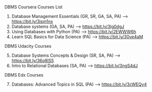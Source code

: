 DBMS Coursera Courses List
1) Database Management Essentials (GR, SR, GA, SA, PA)
        --> https://bit.ly/3ism1nx
2) Database systems (GA, SA, PA)
        --> https://bit.ly/3lg0dgJ
3) Using Databases with Python (PA)
        --> https://bit.ly/2EWWW6h
4) Learn SQL Basics for Data Science (PA)
        --> https://bit.ly/30ve4aM

DBMS Udacity Courses

5) Database Systems Concepts & Design (SR, SA, PA)
        --> https://bit.ly/36q8IS5
6) Intro to Relational Databases (SA, PA)
        --> https://bit.ly/3ngS4dJ

DBMS Edx Courses

7) Databases: Advanced Topics in SQL (PA)
        --> https://bit.ly/3cWEQy4
